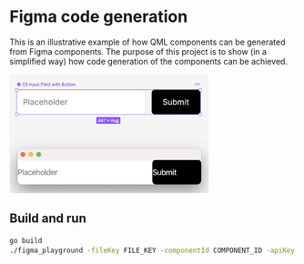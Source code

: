# Figma code generation

This is an illustrative example of how QML components can be generated from Figma components. The purpose of this project is to show (in a simplified way) how code generation of the components can be achieved.

<img src="./example.png" width="350">


## Build and run

```bash
go build
./figma_playground -fileKey FILE_KEY -componentId COMPONENT_ID -apiKey API_KEY
```
